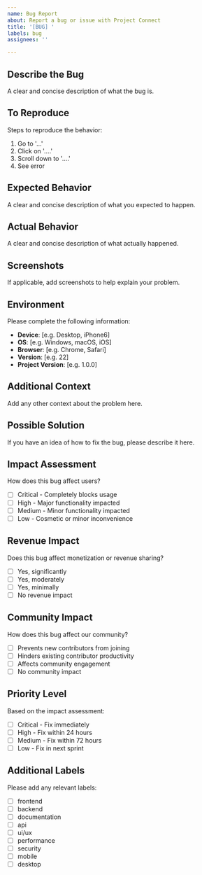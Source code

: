 ```yaml
---
name: Bug Report
about: Report a bug or issue with Project Connect
title: '[BUG] '
labels: bug
assignees: ''

---
```


## Describe the Bug

A clear and concise description of what the bug is.

## To Reproduce

Steps to reproduce the behavior:
1. Go to '...'
2. Click on '....'
3. Scroll down to '....'
4. See error

## Expected Behavior

A clear and concise description of what you expected to happen.

## Actual Behavior

A clear and concise description of what actually happened.

## Screenshots

If applicable, add screenshots to help explain your problem.

## Environment

Please complete the following information:
- **Device**: [e.g. Desktop, iPhone6]
- **OS**: [e.g. Windows, macOS, iOS]
- **Browser**: [e.g. Chrome, Safari]
- **Version**: [e.g. 22]
- **Project Version**: [e.g. 1.0.0]

## Additional Context

Add any other context about the problem here.

## Possible Solution

If you have an idea of how to fix the bug, please describe it here.

## Impact Assessment

How does this bug affect users?
- [ ] Critical - Completely blocks usage
- [ ] High - Major functionality impacted
- [ ] Medium - Minor functionality impacted
- [ ] Low - Cosmetic or minor inconvenience

## Revenue Impact

Does this bug affect monetization or revenue sharing?
- [ ] Yes, significantly
- [ ] Yes, moderately
- [ ] Yes, minimally
- [ ] No revenue impact

## Community Impact

How does this bug affect our community?
- [ ] Prevents new contributors from joining
- [ ] Hinders existing contributor productivity
- [ ] Affects community engagement
- [ ] No community impact

## Priority Level

Based on the impact assessment:
- [ ] Critical - Fix immediately
- [ ] High - Fix within 24 hours
- [ ] Medium - Fix within 72 hours
- [ ] Low - Fix in next sprint

## Additional Labels

Please add any relevant labels:
- [ ] frontend
- [ ] backend
- [ ] documentation
- [ ] api
- [ ] ui/ux
- [ ] performance
- [ ] security
- [ ] mobile
- [ ] desktop